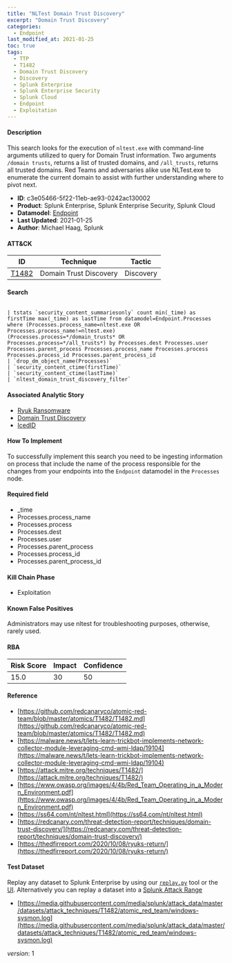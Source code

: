 ```yaml
---
title: "NLTest Domain Trust Discovery"
excerpt: "Domain Trust Discovery"
categories:
  - Endpoint
last_modified_at: 2021-01-25
toc: true
tags:
  - TTP
  - T1482
  - Domain Trust Discovery
  - Discovery
  - Splunk Enterprise
  - Splunk Enterprise Security
  - Splunk Cloud
  - Endpoint
  - Exploitation
---
```




#### Description

This search looks for the execution of `nltest.exe` with command-line arguments utilized to query for Domain Trust information. Two arguments `/domain trusts`, returns a list of trusted domains, and `/all_trusts`, returns all trusted domains. Red Teams and adversaries alike use NLTest.exe to enumerate the current domain to assist with further understanding where to pivot next.

- **ID**: c3e05466-5f22-11eb-ae93-0242ac130002
- **Product**: Splunk Enterprise, Splunk Enterprise Security, Splunk Cloud
- **Datamodel**: [Endpoint](https://docs.splunk.com/Documentation/CIM/latest/User/Endpoint)
- **Last Updated**: 2021-01-25
- **Author**: Michael Haag, Splunk


#### ATT&CK

| ID          | Technique   | Tactic       |
| ----------- | ----------- |--------------|
| [T1482](https://attack.mitre.org/techniques/T1482/) | Domain Trust Discovery | Discovery |


#### Search

```

| tstats `security_content_summariesonly` count min(_time) as firstTime max(_time) as lastTime from datamodel=Endpoint.Processes where (Processes.process_name=nltest.exe OR Processes.process_name!=nltest.exe) (Processes.process=*/domain_trusts* OR Processes.process=*/all_trusts*) by Processes.dest Processes.user Processes.parent_process Processes.process_name Processes.process Processes.process_id Processes.parent_process_id 
| `drop_dm_object_name(Processes)` 
| `security_content_ctime(firstTime)` 
| `security_content_ctime(lastTime)` 
| `nltest_domain_trust_discovery_filter`
```

#### Associated Analytic Story
* [Ryuk Ransomware](/stories/ryuk_ransomware)
* [Domain Trust Discovery](/stories/domain_trust_discovery)
* [IcedID](/stories/icedid)


#### How To Implement
To successfully implement this search you need to be ingesting information on process that include the name of the process responsible for the changes from your endpoints into the `Endpoint` datamodel in the `Processes` node.

#### Required field
* _time
* Processes.process_name
* Processes.process
* Processes.dest
* Processes.user
* Processes.parent_process
* Processes.process_id
* Processes.parent_process_id


#### Kill Chain Phase
* Exploitation


#### Known False Positives
Administrators may use nltest for troubleshooting purposes, otherwise, rarely used.



#### RBA

| Risk Score  | Impact      | Confidence   |
| ----------- | ----------- |--------------|
| 15.0 | 30 | 50 |



#### Reference

* [https://github.com/redcanaryco/atomic-red-team/blob/master/atomics/T1482/T1482.md](https://github.com/redcanaryco/atomic-red-team/blob/master/atomics/T1482/T1482.md)
* [https://malware.news/t/lets-learn-trickbot-implements-network-collector-module-leveraging-cmd-wmi-ldap/19104](https://malware.news/t/lets-learn-trickbot-implements-network-collector-module-leveraging-cmd-wmi-ldap/19104)
* [https://attack.mitre.org/techniques/T1482/](https://attack.mitre.org/techniques/T1482/)
* [https://www.owasp.org/images/4/4b/Red_Team_Operating_in_a_Modern_Environment.pdf](https://www.owasp.org/images/4/4b/Red_Team_Operating_in_a_Modern_Environment.pdf)
* [https://ss64.com/nt/nltest.html](https://ss64.com/nt/nltest.html)
* [https://redcanary.com/threat-detection-report/techniques/domain-trust-discovery/](https://redcanary.com/threat-detection-report/techniques/domain-trust-discovery/)
* [https://thedfirreport.com/2020/10/08/ryuks-return/](https://thedfirreport.com/2020/10/08/ryuks-return/)



#### Test Dataset
Replay any dataset to Splunk Enterprise by using our [`replay.py`](https://github.com/splunk/attack_data#using-replaypy) tool or the [UI](https://github.com/splunk/attack_data#using-ui).
Alternatively you can replay a dataset into a [Splunk Attack Range](https://github.com/splunk/attack_range#replay-dumps-into-attack-range-splunk-server)

* [https://media.githubusercontent.com/media/splunk/attack_data/master/datasets/attack_techniques/T1482/atomic_red_team/windows-sysmon.log](https://media.githubusercontent.com/media/splunk/attack_data/master/datasets/attack_techniques/T1482/atomic_red_team/windows-sysmon.log)


_version_: 1